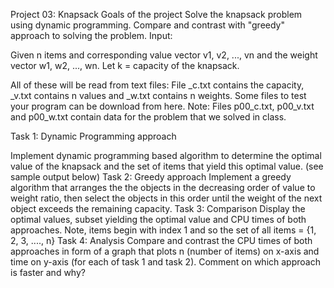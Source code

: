 Project 03: Knapsack
Goals of the project
Solve the knapsack problem using dynamic programming. 
Compare and contrast with "greedy" approach to solving the problem.
Input:


Given n items and corresponding value vector v1, v2, ..., vn and the weight vector w1, w2, ..., wn. Let k = capacity of the knapsack. 

All of these will be read from text files: File _c.txt contains the capacity, _v.txt contains n values and _w.txt contains n weights. Some files to test your program can be download from here. Note: Files p00_c.txt, p00_v.txt and p00_w.txt contain data for the problem that we solved in class.

Task 1: Dynamic Programming approach

Implement dynamic programming based algorithm to determine the optimal value of the knapsack and the set of items that yield this optimal value. (see sample output below)
Task 2: Greedy approach
Implement a greedy algorithm that arranges the the objects in the decreasing order of value to weight ratio, then select the objects in this order until the weight of the next object exceeds the remaining capacity.
Task 3: Comparison
Display the optimal values, subset yielding the optimal value and CPU times of both approaches. Note, items begin with index 1 and so the set of all items = {1, 2, 3, ...., n}
Task 4: Analysis
Compare and contrast the CPU times of both approaches in form of a graph that plots n (number of items) on x-axis and time on y-axis (for each of task 1 and task 2).
Comment on which approach is faster and why?
